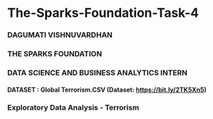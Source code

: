 # The-Sparks-Foundation-Task-4
### DAGUMATI VISHNUVARDHAN
### THE SPARKS FOUNDATION 
### DATA SCIENCE  AND BUSINESS ANALYTICS INTERN
#### DATASET : Global Terrorism.CSV (Dataset: https://bit.ly/2TK5Xn5)
### Exploratory Data Analysis - Terrorism
